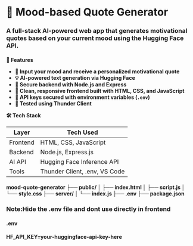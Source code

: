 <h1>💬 Mood-based Quote Generator</h1>
<h3>A full-stack AI-powered web app that generates motivational quotes based on your current mood using the Hugging Face API.</h3>

<h4>🌟 Features

- 🎯 Input your mood and receive a personalized motivational quote
- 💡 AI-powered text generation via Hugging Face
- 🧠 Secure backend with Node.js and Express
- 🎨 Clean, responsive frontend built with HTML, CSS, and JavaScript
- 🔐 API keys secured with environment variables (`.env`)
- 🔧 Tested using Thunder Client


🛠️ Tech Stack

| Layer      | Tech Used           |
|------------|---------------------|
| Frontend   | HTML, CSS, JavaScript |
| Backend    | Node.js, Express.js |
| AI API     | Hugging Face Inference API |
| Tools      | Thunder Client, .env, VS Code |

 </h4>    

<h4>
 mood-quote-generator 
  ├── public/ │ 
       ├── index.html │
       ├── script.js │
       └── style.css 
 ├── server/ │
     └── index.js 
     ├── .env 
     ├── package.json

</h4>

<h3>Note:Hide the .env file and dont use directly in frontend</h3>
<h4>.env</h4>
<h4>HF_API_KEY=your-huggingface-api-key-here</h4>
     
